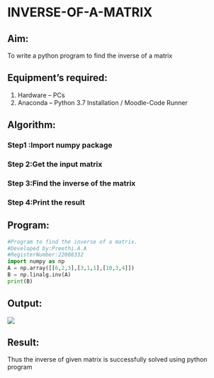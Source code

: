 # INVERSE-OF-A-MATRIX

## Aim:

To write a python program to find the inverse of a matrix

## Equipment’s required:

1. 	Hardware – PCs
2. 	Anaconda – Python 3.7 Installation / Moodle-Code Runner

## Algorithm:

### Step1 :Import numpy package
### Step 2:Get the input matrix
### Step 3:Find the inverse of the matrix
### Step 4:Print the result

## Program:
```python
#Program to find the inverse of a matrix.
#Developed by:Preethi.A.A
#RegisterNumber:22008332
import numpy as np
A = np.array([[6,2,3],[3,1,1],[10,3,4]])
B = np.linalg.inv(A)
print(B)
```

## Output:
![](inverse.png)
## Result:

Thus the inverse of given matrix is successfully solved using python program

